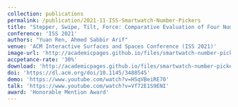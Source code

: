 ```yaml
---
collection: publications
permalink: /publication/2021-11-ISS-Smartwatch-Number-Pickers
title: "Stepper, Swipe, Tilt, Force: Comparative Evaluation of Four Number Pickers for Smartwatches"
conference: 'ISS 2021'
authors: "Yuan Ren, Ahmed Sabbir Arif"
venue: 'ACM Interactive Surfaces and Spaces Conference (ISS 2021)'
image-url: 'http://academicpages.github.io/files/smartwatch-number-pickers.jpg'
accpetance-rate: '30%'
download: 'http://academicpages.github.io/files/smartwatch-number-pickers.pdf'
doi: 'https://dl.acm.org/doi/10.1145/3488545'
demo: 'https://www.youtube.com/watch?v=HSqVBeiRE70'
talk: 'https://www.youtube.com/watch?v=Vf72E1S9ENI'
award: 'Honorable Mention Award'
---
```

